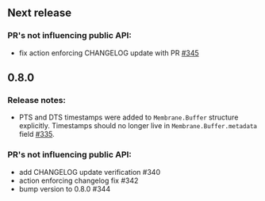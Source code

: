 ## Next release
### PR's not influencing public API:
 * fix action enforcing CHANGELOG update with PR [#345](https://github.com/membraneframework/membrane_core/pull/345)

## 0.8.0
### Release notes:
  * PTS and DTS timestamps were added to `Membrane.Buffer` structure explicitly. Timestamps should no longer live in `Membrane.Buffer.metadata` field [#335](https://github.com/membraneframework/membrane_core/pull/335).
### PR's not influencing public API:
  * add CHANGELOG update verification #340
  * action enforcing changelog fix #342
  * bump version to 0.8.0 #344
